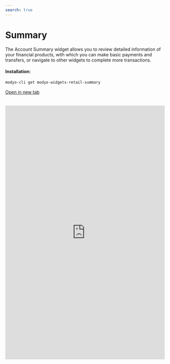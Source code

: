 ```yaml
---
search: true
---
```


# Summary

The Account Summary widget allows you to review detailed information of your financial products, with which you can make basic payments and transfers, or navigate to other widgets to complete more transactions.

#### Installation:

```bash
modyo-cli get modyo-widgets-retail-summary
```

[Open in new tab](https://widgets.modyo.com/retail/summary)

<iframe id="widgetFrame" src="https://widgets.modyo.com/retail/summary" width="100%" frameBorder="0" style="min-height:800px;overflow:auto;margin-top:20px;"/>

### Purpose

The Account Summary presents a customer's financial state within the different products they have with the financial institution (Accounts and Credit Cards).

Each summary presents financial information for a specific product both numerically and graphically.

#### Checking Account

The Checking Account section allows you to see an overview of the available balance amounts and gives you access to transactions such as transfers and movements.

| Feature    | Description                                                                              |
|:-----------------|:-----------------------------------------------------------------------------------------|
| Available Balance | Shows the total available balance in the checking account.                                 |
| Withdrawals     | View the total charges for each account.                                           |
| Total Fertilisers     | Displays the total number of credits or deposits that have been made to an account.                 |
| Credit Line | Displays the status of the account's credit line.                                   |
| Amount available | Displays the total amount available on the account line of credit.                   |
| Convey       | Derive to the Transfers Widget for each account.                                       |
| Movements      | Please refer to the Account Movements Widget, to see each of them in detail. |

#### Vista Account

This section has the same functions as the Current Account section. However, it only changes in the Credit Line section, where it is replaced by the latest movements and charges made to the product.

| Feature       | Description                                                                                            |
|:--------------------|:-------------------------------------------------------------------------------------------------------|
| Balance available    | Displays the total available balance in the current account.                                              |
| Total Charges        | View the total charges for each account.                                                         |
| Total Fertilisers        | Displays the total number of credits or deposits that have been made to an account.                               |
| Last moves | Displays a list of the latest moves and charges made to the account, along with their amount and date. |
| Convey          | Derive to the Transfers Widget for each account.                                                     |
| Movements         | Please refer to the Account Movements Widget, to see each of them in detail.               |

#### Credit Cards

Each of the credit cards has its own graphic module, which allows you to see the details of each of them, its used and available amount and the latest moves.
In addition, it separates the national and international quota, including a graph that allows you to see in proportion what is used.

| Feature       | Description                                                                                                                                     |
|:--------------------|:------------------------------------------------------------------------------------------------------------------------------------------------|
| National amount      | Displays the national amount used and authorized, plus a graph indicating the first number in pesos versus the authorized total.        |
| International Amount | Displays the international amount used and authorized, plus a graph indicating the first number versus the authorized total in dollars. |
| Pay               | Please refer to the Card Payment Widget, where you can pay the billed amounts.                                                                 |
| Movements         | Go to the Card Moves Widget, to see each of them in detail.                                                       |

 <script> 

 export default {
 mounted () {

 function setFrameHeightCo (id, ht) {
 var ifrm = document.getElementById (id);
 if (ifrm) {
 ifrm.style.height = ht + 4 + "px";
 }
 }
 //iframed document sends its height using postMessage
 function HandleDoCheightMsg (e) {
 //check origin
 if (e.origin === 'https://widgets.modyo.com') {
 //parse data
 var data = json.parse (e.data);

 console.log ('data: ', data)
 //check data object
 if (data ['doChight']) {
 setFrameHeightCo ('WidgetFrame', data ['DoChight']);
 } else {
 SetFrameHeightCo ('WidgetFrame', 700);
 }
 }
 }

 //assign message handler
 if (Window.addEventListener) {
 Window.addEventListener ('message', HandleDoCheightMSG, false);
 }
 }
 }

 </script> 
